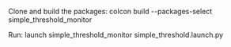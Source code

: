 Clone and build the packages: colcon build --packages-select simple_threshold_monitor

Run: launch simple_threshold_monitor simple_threshold.launch.py